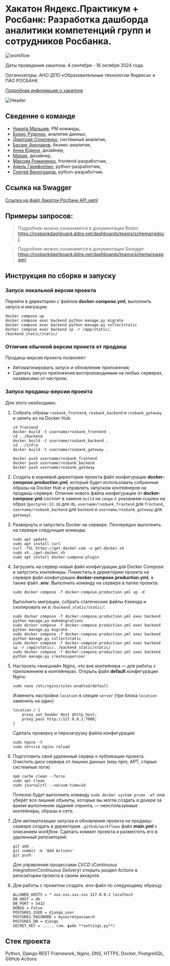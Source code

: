 # Хакатон Яндекс.Практикум + Росбанк: Разработка дашборда аналитики компетенций групп и сотрудников Росбанка.
![workflow](https://github.com/employee-competency-dashboard/rosbank_backend/actions/workflows/main.yml/badge.svg)

Даты проведения хакатона: 4 сентября - 16 октября 2024 года.

Организаторы: АНО ДПО «Образовательные технологии Яндекса» и ПАО РОСБАНК

[Подробная информация о хакатоне](https://norikov.notion.site/ec7ad9d3121d49d19354777c02454541)

![Header](https://github.com/employee-competency-dashboard/rosbank_backend/blob/main/frontend/public/Title.png?raw=true)

## Сведение о команде
- [Никита Мальцев](https://t.me/nikfromrus), PM команды,
- [Борис Руденко](https://t.me/barudenko), аналитик данных,
- [Дмитрий Стреленко](https://t.me/d_strelen), системный аналитик,
- [Басанг Амулаков](https://t.me/basang13), бизнес-аналитик,
- [Анна Юдина](https://t.me/yudina_a), дизайнер,
- [Мария](https://t.me/madam_entu), дизайнер,
- [Максим Романенко](https://t.me/MaxRMNK), frontend-разработчик,
- [Адель Гарифуллин](https://github.com/AIGarifullin), python-разработчик,
- [Сергей Виноградов](https://github.com/yan-gabala), python-разработчик.


## Ссылка на Swagger
[Ссылка на файл Хакатон Росбанк API.yaml](https://drive.google.com/file/d/1lmD_IYijZIhM2rTudHt33aJe0Xexm9Oj/view?usp=drive_link)

## Примеры запросов:
> Подробнее можно ознакомится в документации Redoc https://rosbankdashboard.ddns.net/dashboards/teams/schema/redoc/

> Подробнее можно ознакомится в документации Swagger https://rosbankdashboard.ddns.net/dashboards/teams/schema/swagger/

## Инструкция по сборке и запуску
### Запуск локальной версии проекта
Перейти в директорию с файлом **docker-compose.yml**, выполнить запуск и миграции:

```
docker compose up
docker compose exec backend python manage.py migrate
docker compose exec backend python manage.py collectstatic
docker compose exec backend cp -r /app/static/. /backend_static/static/
```

### Отличия обычной версии проекта от продакш
Продакш-версия проекта позволяет:
* Автоматизировать запуск и обновление приложения;
* Сделать запуск приложения воспроизводимым на любых серверах, независимо от настроек.

### Запуск продакш-версии проекта
Для этого необходимо:
1. Собрать образы `rosbank_frontend`, `rosbank_backend` и `rosbank_gateway` и залить их на Docker Hub:

    ```
    cd frontend
    docker build -t username/rosbank_frontend .
    cd ../backend
    docker build -t username/rosbank_backend .
    cd ../infra
    docker build -t username/rosbank_gateway .
    ```
    ```
    docker push username/rosbank_frontend
    docker push username/rosbank_backend
    docker push username/rosbank_gateway
    ```    
2. Создать в корневой директории проекта файл конфигурации **docker-compose.production.yml**, который будет использовать собранные образы на Docker Hub и управлять запуском контейнеров на продакш-сервере. Отличие нового файла конфигурации от **docker-compose.yml** состоит в замене `build` на `image` с указанием ссылки на образ (`postgres:13.10` для `db`, `username/rosbank_frontend` для `frontend`, `username/rosbank_backend` для `backend` и `username/rosbank_gateway` для `gateway`).  

3. Развернуть и запустить Docker на сервере. Поочередно выполнить на сервере следующие команды:
    ```
    sudo apt update
    sudo apt install curl
    curl -fSL https://get.docker.com -o get-docker.sh
    sudo sh ./get-docker.sh
    sudo apt install docker-compose-plugin
    ```
4. Загрузить на сервер новый файл конфигурации для Docker Compose и запустить контейнеры.
    Поместить в директорию проекта на сервере файл конфигурации **docker-compose.production.yml**, а также файл **.env**.
    Выполнить команду на сервере в папке проекта:
    ```
    sudo docker compose -f docker-compose.production.yml up -d
    ```
    Выполнить миграции, собрать статические файлы бэкенда и скопировать их в `/backend_static/static/`:
    ```
    sudo docker compose -f docker-compose.production.yml exec backend python manage.py makemigrations
    sudo docker compose -f docker-compose.production.yml exec backend python manage.py migrate
    sudo docker compose -f docker-compose.production.yml exec backend python manage.py collectstatic
    sudo docker compose -f docker-compose.production.yml exec backend cp -r /app/static/. /backend_static/static/
    sudo docker compose -f docker-compose.production.yml exec backend python manage.py createsuperuser
    ```
5. Настроить «внешний» Nginx, что вне контейнера — для работы с приложением в контейнерах.
    Открыть файл **default** конфигурации Nginx:
    
    ```
    sudo nano /etc/nginx/sites-enabled/default
    ```
    Изменить настройки `location` в секции `server` (три блока `location` заменить на один):
    ```
    location / {
        proxy_set_header Host $http_host;
        proxy_pass http://127.0.0.1:7000;
    }
    ```
    Сделать проверку и перезагрузку файла конфигурации:
    ```
    sudo nginx -t
    sudo service nginx reload
    ```

6. Подготовить свой удаленный сервер к публикации проекта. Очистить диск сервера от лишних данных (кеш npm, APT, старые системные логи):
    ```
    npm cache clean --force
    sudo apt clean
    sudo journalctl --vacuum-time=1d
    ```
    Полезно будет выполнить команду `sudo docker system prune -af`: она уберёт все лишние объекты, которые вы могли создать в докере за время выполнения заданий спринта, — неиспользуемые контейнеры, образы и сети.

7. Для автоматизации запуска и обновления проекта на продакш-сервере создать в директории `.github/workflows` файл **main.yml** с описанием *workflow*. Сделать коммит проекта и разместить его в удаленный репозиторий:
    ```
    git add .
    git commit -m 'Add Actions'
    git push
    ```
    Для управления процессами *CI/CD* (*Continuous Integration/Continuous Delivery*) открыть раздел *Actions* в репозитории проекта в своем аккаунте.

8. Для работы с проектом создать .env-файл по следующему образцу:
    ```
    ALLOWED_HOSTS = * xxx.xxx.xxx.xxx 127.0.0.1 localhost
    DB_HOST = db
    DB_PORT = 5432
    DEBUG = False
    POSTGRES_USER = django_user
    POSTGRES_PASSWORD = mysecretpassword
    POSTGRES_DB = django
    SECRET_KEY = ..... (см. файл **settings.py**)
    ```

## Стек проекта
Python, Django REST Framework, Nginx, DNS, HTTPS, Docker, PostgreSQL, GitHub Actions
